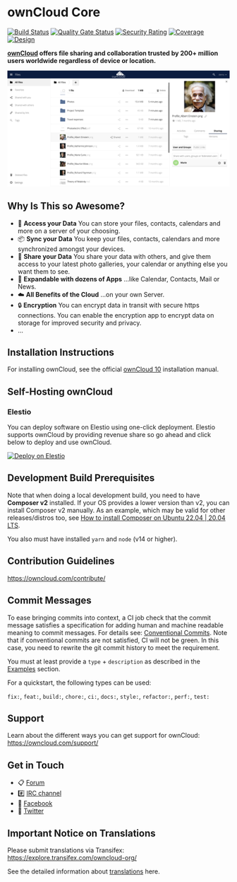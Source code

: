 # ownCloud Core

[![Build Status](https://drone.owncloud.com/api/badges/owncloud/core/status.svg?branch=master)](https://drone.owncloud.com/owncloud/core)
[![Quality Gate Status](https://sonarcloud.io/api/project_badges/measure?project=owncloud_core&metric=alert_status)](https://sonarcloud.io/dashboard?id=owncloud_core)
[![Security Rating](https://sonarcloud.io/api/project_badges/measure?project=owncloud_core&metric=security_rating)](https://sonarcloud.io/dashboard?id=owncloud_core)
[![Coverage](https://sonarcloud.io/api/project_badges/measure?project=owncloud_core&metric=coverage)](https://sonarcloud.io/dashboard?id=owncloud_core)
[![Design](https://contribute.design/api/shield/owncloud/core)](https://contribute.design/owncloud/core)

**[ownCloud](http://ownCloud.com) offers file sharing and collaboration trusted by 200+ million users worldwide regardless of device or location.**

![](https://github.com/owncloud/screenshots/blob/master/files/sidebar_1.png)

## Why Is This so Awesome?
* :file_folder: **Access your Data** You can store your files, contacts, calendars and more on a server of your choosing.
* :package: **Sync your Data** You keep your files, contacts, calendars and more synchronized amongst your devices.
* :arrows_counterclockwise: **Share your Data** You share your data with others, and give them access to your latest photo galleries, your calendar or anything else you want them to see.
* :rocket: **Expandable with dozens of Apps** ...like Calendar, Contacts, Mail or News.
* :cloud: **All Benefits of the Cloud** ...on your own Server.
* :lock: **Encryption** You can encrypt data in transit with secure https connections. You can enable the encryption app to encrypt data on storage for improved security and privacy.
* ...

## Installation Instructions
For installing ownCloud, see the official
[ownCloud 10](https://doc.owncloud.com/server/latest/admin_manual/installation/) installation manual.

## Self-Hosting ownCloud

### Elestio

You can deploy software on Elestio using one-click deployment. Elestio supports ownCloud by providing revenue share so go ahead and click below to deploy and use ownCloud.

[![Deploy on Elestio](https://elest.io/images/logos/deploy-to-elestio-btn.png)](https://elest.io/open-source/owncloud)

## Development Build Prerequisites
Note that when doing a local development build, you need to have **Composer v2** installed. If your OS provides a lower version than v2, you can install Composer v2 manually. As an example, which may be valid for other releases/distros too, see [How to install Composer on Ubuntu 22.04 | 20.04 LTS](https://www.how2shout.com/linux/how-to-install-composer-on-ubuntu-22-04-20-04-lts/).

You also must have installed `yarn` and `node` (v14 or higher).

## Contribution Guidelines
https://owncloud.com/contribute/

## Commit Messages
To ease bringing commits into context, a CI job check that the commit message satisfies a specification for adding human and machine readable meaning to commit messages. For details see: [Conventional Commits](www.conventionalcommits.org/). Note that if conventional commits are not satisfied, CI will not be green. In this case, you need to rewrite the git commit history to meet the requirement.

You must at least provide a `type` + `description` as described in the [Examples](https://www.conventionalcommits.org/en/v1.0.0/#examples) section.

For a quickstart, the following types can be used:

`fix:`, `feat:`, `build:`, `chore:`, `ci:`, `docs:`, `style:`, `refactor:`, `perf:`, `test:`


## Support
Learn about the different ways you can get support for ownCloud: https://owncloud.com/support/

## Get in Touch
* :clipboard: [Forum](https://central.owncloud.org)
* :hash: [IRC channel](https://web.libera.chat/?channels=#owncloud)
* :busts_in_silhouette: [Facebook](https://facebook.com/ownclouders)
* :hatching_chick: [Twitter](https://twitter.com/ownCloud)

## Important Notice on Translations
Please submit translations via Transifex:
https://explore.transifex.com/owncloud-org/

See the detailed information about [translations](https://doc.owncloud.com/server/latest/developer_manual/core/translation.html) here.
